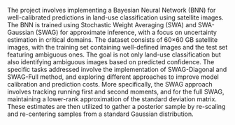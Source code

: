 The project involves implementing a Bayesian Neural Network (BNN) for well-calibrated predictions in land-use classification using satellite images. 
The BNN is trained using Stochastic Weight Averaging (SWA) and SWA-Gaussian (SWAG) for approximate inference, with a focus on uncertainty estimation in critical 
domains. The dataset consists of 60×60 GB satellite images, with the training set containing well-defined images and the test set featuring ambiguous ones. 
The goal is not only land-use classification but also identifying ambiguous images based on predicted confidence. The specific tasks addressed involve the 
implementation of SWAG-Diagonal and SWAG-Full method, and exploring different approaches to improve model calibration and prediction costs. 
More specifically, the SWAG approach involves tracking running first and second moments, and for the full SWAG, maintaining a lower-rank approximation of 
the standard deviation matrix. These estimates are then utilized to gather a posterior sample by re-scaling and re-centering samples from a standard 
Gaussian distribution.
